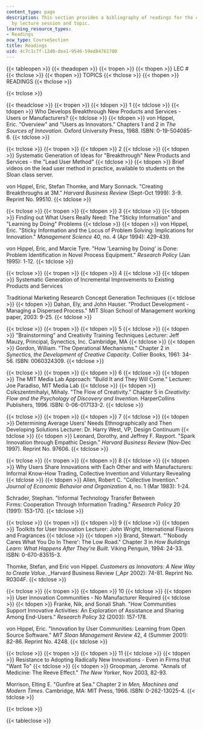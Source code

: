```yaml
---
content_type: page
description: This section provides a bibliography of readings for the course, organized
  by lecture session and topic.
learning_resource_types:
- Readings
ocw_type: CourseSection
title: Readings
uid: 4c7c1c7f-12d0-dea1-9546-59ed84761700
---
```


{{< tableopen >}}
{{< theadopen >}}
{{< tropen >}}
{{< thopen >}}
LEC #
{{< thclose >}}
{{< thopen >}}
TOPICS
{{< thclose >}}
{{< thopen >}}
READINGS
{{< thclose >}}

{{< trclose >}}

{{< theadclose >}}
{{< tropen >}}
{{< tdopen >}}
1
{{< tdclose >}}
{{< tdopen >}}
Who Develops Breakthrough New Products and Services - Users or Manufacturers?
{{< tdclose >}}
{{< tdopen >}}
von Hippel, Eric. "Overview" and "Users as Innovators." Chapters 1 and 2 in _The Sources of Innovation_. Oxford University Press, 1988. ISBN: 0-19-504085-6.
{{< tdclose >}}

{{< trclose >}}
{{< tropen >}}
{{< tdopen >}}
2
{{< tdclose >}}
{{< tdopen >}}
Systematic Generation of Ideas for "Breakthrough" New Products and Services - the "Lead User Method"
{{< tdclose >}}
{{< tdopen >}}
Brief videos on the lead user method in practice, available to students on the Sloan class server.  
  
von Hippel, Eric, Stefan Thomke, and Mary Sonnack. "Creating Breakthroughs at 3M." _Harvard Business Review_ (Sept-Oct 1999): 3-9. Reprint No. 99510.
{{< tdclose >}}

{{< trclose >}}
{{< tropen >}}
{{< tdopen >}}
3
{{< tdclose >}}
{{< tdopen >}}
Finding out What Users Really Need: The "Sticky Information" and "Learning by Doing" Problems
{{< tdclose >}}
{{< tdopen >}}
von Hippel, Eric. "Sticky Information and the Locus of Problem Solving: Implications for Innovation." _Management Science_ 40, no. 4 (Apr 1994): 429-439.  
  
von Hippel, Eric, and Marcie Tyre. "How 'Learning by Doing' is Done: Problem Identification in Novel Process Equipment." _Research Policy_ (Jan 1995): 1-12.
{{< tdclose >}}

{{< trclose >}}
{{< tropen >}}
{{< tdopen >}}
4
{{< tdclose >}}
{{< tdopen >}}
Systematic Generation of Incremental Improvements to Existing Products and Services  
  
Traditional Marketing Research Concept Generation Techniques
{{< tdclose >}}
{{< tdopen >}}
Dahan, Ely, and John Hauser. "Product Development - Managing a Dispersed Process." MIT Sloan School of Management working paper, 2003: 9-25.
{{< tdclose >}}

{{< trclose >}}
{{< tropen >}}
{{< tdopen >}}
5
{{< tdclose >}}
{{< tdopen >}}
"Brainstorming" and Creativity Training Techniques Lecturer: Jeff Mauzy, Principal, Synectics, Inc. Cambridge, MA
{{< tdclose >}}
{{< tdopen >}}
Gordon, William. "The Operational Mechanisms." Chapter 2 in _Synectics, the_ _Development of Creative_ _Capacity_. Collier Books, 1961: 34-56. ISBN: 0060324309.
{{< tdclose >}}

{{< trclose >}}
{{< tropen >}}
{{< tdopen >}}
6
{{< tdclose >}}
{{< tdopen >}}
The MIT Media Lab Approach: "Build It and They Will Come." Lecturer: Joe Paradiso, MIT Media Lab
{{< tdclose >}}
{{< tdopen >}}
Csikszentmihalyi, Mihaly. "The Flow of Creativity." Chapter 5 in _Creativity:_ _Flow and the Psychology of_ _Discovery and Invention_. HarperCollins Publishers, 1996. ISBN: 0-06-017133-2.
{{< tdclose >}}

{{< trclose >}}
{{< tropen >}}
{{< tdopen >}}
7
{{< tdclose >}}
{{< tdopen >}}
Determining Average Users' Needs Ethnographically and Then Developing Solutions Lecturer: Dr. Harry West, VP, Design Continuum
{{< tdclose >}}
{{< tdopen >}}
Leonard, Dorothy, and Jeffrey F. Rayport. "Spark Innovation through Empathic Design." _Harvard Business Review_ (Nov-Dec 1997). Reprint No. 97606.
{{< tdclose >}}

{{< trclose >}}
{{< tropen >}}
{{< tdopen >}}
8
{{< tdclose >}}
{{< tdopen >}}
Why Users Share Innovations with Each Other and with Manufacturers: Informal Know-How Trading, Collective Invention and Voluntary Revealing
{{< tdclose >}}
{{< tdopen >}}
Allen, Robert C. "Collective Invention." _Journal of_ _Economic_ _Behavior and_ _Organization_ 4, no. 1 (Mar 1983): 1-24.  
  
Schrader, Stephan. "Informal Technology Transfer Between Firms: Cooperation Through Information Trading." _Research Policy_ 20 (1991): 153-170.
{{< tdclose >}}

{{< trclose >}}
{{< tropen >}}
{{< tdopen >}}
9
{{< tdclose >}}
{{< tdopen >}}
Toolkits for User Innovation Lecturer: John Wright, International Flavors and Fragrances
{{< tdclose >}}
{{< tdopen >}}
Brand, Stewart. "'Nobody Cares What You Do In There': The Low Road." Chapter 3 in _How Buildings Learn: What Happens After They're Built._ Viking Penguin, 1994: 24-33. ISBN: 0-670-83515-3.  
  
Thomke, Stefan, and Eric von Hippel. _Customers as_ _Innovators: A New Way to_ _Create Value_. _Harvard Business Review (_Apr 2002): 74-81. Reprint No. R0304F.
{{< tdclose >}}

{{< trclose >}}
{{< tropen >}}
{{< tdopen >}}
10
{{< tdclose >}}
{{< tdopen >}}
User Innovation Communities - No Manufacturer Required
{{< tdclose >}}
{{< tdopen >}}
Franke, Nik, and Sonali Shah. "How Communities Support Innovative Activities: An Exploration of Assistance and Sharing Among End-Users." _Research Policy_ 32 (2003): 157-178.  
  
von Hippel, Eric. "Innovation by User Communities: Learning from Open Source Software." _MIT Sloan Management Review_ 42, 4 (Summer 2001): 82-86. Reprint No. 4248.
{{< tdclose >}}

{{< trclose >}}
{{< tropen >}}
{{< tdopen >}}
11
{{< tdclose >}}
{{< tdopen >}}
Resistance to Adopting Radically New Innovations - Even in Firms that "Want To"
{{< tdclose >}}
{{< tdopen >}}
Groopman, Jerome. "Annals of Medicine: The Reeve Effect." _The New Yorker_, Nov 2003, 82-93.  
  
Morrison, Elting E. "Gunfire at Sea." Chapter 2 in _Men,_ _Machines and Modern_ _Times_. Cambridge, MA: MIT Press, 1966. ISBN: 0-262-13025-4.
{{< tdclose >}}

{{< trclose >}}

{{< tableclose >}}